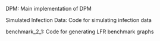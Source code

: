 DPM: Main implementation of DPM

Simulated Infection Data: Code for simulating infection data

benchmark_2_1: Code for generating LFR benchmark graphs 
